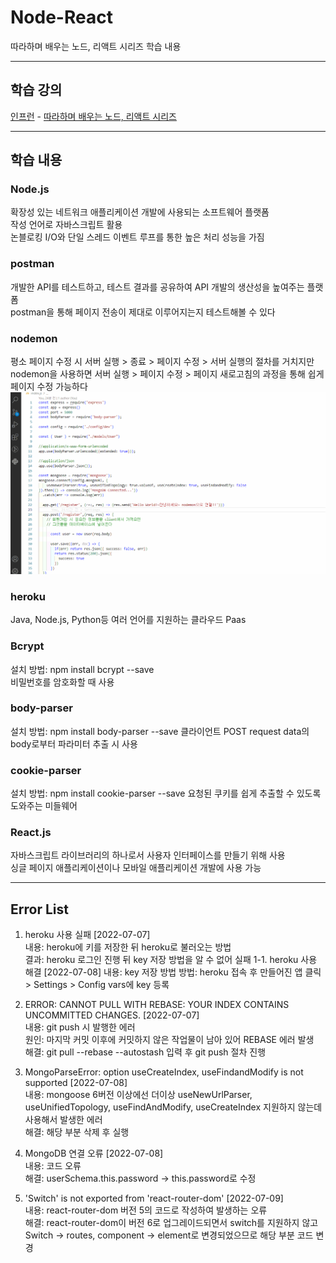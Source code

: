 # Node-React
따라하며 배우는 노드, 리액트 시리즈 학습 내용

---

## 학습 강의
[인프런](https://www.inflearn.com/) - [따라하며 배우는 노드, 리액트 시리즈](https://www.inflearn.com/roadmaps/331)

---

## 학습 내용

### Node.js
확장성 있는 네트워크 애플리케이션 개발에 사용되는 소프트웨어 플랫폼   
작성 언어로 자바스크립트 활용   
논블로킹 I/O와 단일 스레드 이벤트 루프를 통한 높은 처리 성능을 가짐   

### postman
개발한 API를 테스트하고, 테스트 결과를 공유하여 API 개발의 생산성을 높여주는 플랫폼   
postman을 통해 페이지 전송이 제대로 이루어지는지 테스트해볼 수 있다

### nodemon
평소 페이지 수정 시 서버 실행 > 종료 > 페이지 수정 > 서버 실행의 절차를 거치지만   
nodemon을 사용하면 서버 실행 > 페이지 수정 > 페이지 새로고침의 과정을 통해 쉽게 페이지 수정 가능하다
![nodemon](https://github.com/WoojinJeonkr/Node-React/blob/main/image/nodemon_connect.gif?raw=true)

### heroku
Java, Node.js, Python등 여러 언어를 지원하는 클라우드 Paas

### Bcrypt
설치 방법: npm install bcrypt --save   
비밀번호를 암호화할 때 사용

### body-parser
설치 방법: npm install body-parser --save
클라이언트 POST request data의 body로부터 파라미터 추출 시 사용

### cookie-parser
설치 방법: npm install cookie-parser --save
요청된 쿠키를 쉽게 추출할 수 있도록 도와주는 미들웨어

### React.js
자바스크립트 라이브러리의 하나로서 사용자 인터페이스를 만들기 위해 사용   
싱글 페이지 애플리케이션이나 모바일 애플리케이션 개발에 사용 가능

---

## Error List

1. heroku 사용 실패 [2022-07-07]   
내용: heroku에 키를 저장한 뒤 heroku로 불러오는 방법   
결과: heroku 로그인 진행 뒤 key 저장 방법을 알 수 없어 실패
1-1. heroku 사용 해결 [2022-07-08]
내용: key 저장 방법
방법: heroku 접속 후 만들어진 앱 클릭 > Settings > Config vars에 key 등록 

2. ERROR: CANNOT PULL WITH REBASE: YOUR INDEX CONTAINS UNCOMMITTED CHANGES. [2022-07-07]   
내용: git push 시 발행한 에러   
원인: 마지막 커밋 이후에 커밋하지 않은 작업물이 남아 있어 REBASE 에러 발생   
해결: git pull --rebase --autostash 입력 후 git push 절차 진행

3. MongoParseError: option useCreateIndex, useFindandModify is not supported [2022-07-08]   
내용: mongoose 6버전 이상에선 더이상 useNewUrlParser, useUnifiedTopology, useFindAndModify, useCreateIndex 지원하지 않는데 사용해서 발생한 에러    
해결: 해당 부분 삭제 후 실행

4. MongoDB 연결 오류 [2022-07-08]   
내용: 코드 오류   
해결: userSchema.this.password -> this.password로 수정

5. 'Switch' is not exported from 'react-router-dom' [2022-07-09]   
내용: react-router-dom 버전 5의 코드로 작성하여 발생하는 오류   
해결: react-router-dom이 버전 6로 업그레이드되면서 switch를 지원하지 않고   
Switch -> routes, component -> element로 변경되었으므로 해당 부분 코드 변경